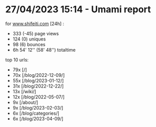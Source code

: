 # 27/04/2023 15:14 - Umami report
for www.shifeiti.com [24h] :

 - 333 (-45) page views
 - 124 (0) uniques
 - 98 (6) bounces
 - 6h 54' 12'' (58' 48'') totaltime


top 10 urls:
 - 79x [/]
 - 70x [/blog/2022-12-09/]
 - 55x [/blog/2023-01-12/]
 - 31x [/blog/2022-12-22/]
 - 13x [/wiki/]
 - 12x [/blog/2022-05-07/]
 - 9x [/about/]
 - 9x [/blog/2023-02-03/]
 - 6x [/blog/categories/]
 - 6x [/blog/2023-04-09/]


